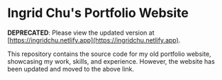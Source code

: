 # Ingrid Chu's Portfolio Website

**DEPRECATED**: Please view the updated version at [https://ingridchu.netlify.app](https://ingridchu.netlify.app).

This repository contains the source code for my old portfolio website, showcasing my work, skills, and experience. However, the website has been updated and moved to the above link.
